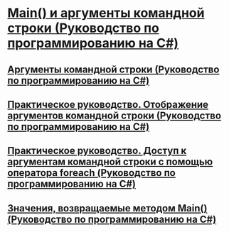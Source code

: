 # [Main() и аргументы командной строки (Руководство по программированию на C#)](main-and-command-line-arguments.md)
## [Аргументы командной строки (Руководство по программированию на C#)](command-line-arguments.md)
## [Практическое руководство. Отображение аргументов командной строки (Руководство по программированию на C#)](how-to-display-command-line-arguments.md)
## [Практическое руководство. Доступ к аргументам командной строки с помощью оператора foreach (Руководство по программированию на C#)](how-to-access-command-line-arguments-using-foreach.md)
## [Значения, возвращаемые методом Main() (Руководство по программированию на C#)](main-return-values.md)
